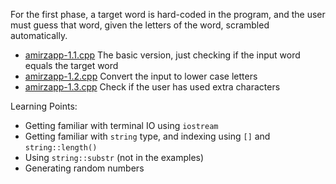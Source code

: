 For the first phase, a target word is hard-coded in the program, and the user must guess that word, given the letters of the word, scrambled automatically.

* [amirzapp-1.1.cpp](amirzapp-1.1.cpp) The basic version, just checking if the input word equals the target word
* [amirzapp-1.2.cpp](amirzapp-1.2.cpp) Convert the input to lower case letters
* [amirzapp-1.3.cpp](amirzapp-1.3.cpp) Check if the user has used extra characters

Learning Points:
* Getting familiar with terminal IO using `iostream`
* Getting familiar with `string` type, and indexing using `[]` and `string::length()`
* Using `string::substr` (not in the examples)
* Generating random numbers